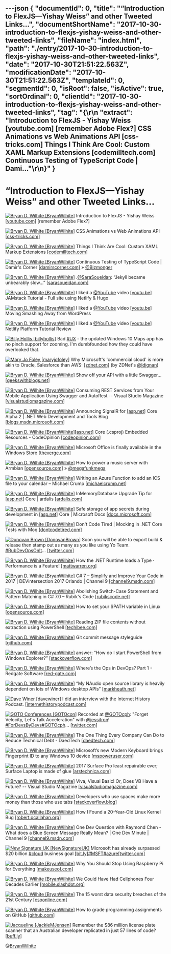 ---json
{
  "documentId": 0,
  "title": "“Introduction to FlexJS—Yishay Weiss” and other Tweeted Links…",
  "documentShortName": "2017-10-30-introduction-to-flexjs-yishay-weiss-and-other-tweeted-links",
  "fileName": "index.html",
  "path": "./entry/2017-10-30-introduction-to-flexjs-yishay-weiss-and-other-tweeted-links",
  "date": "2017-10-30T21:51:22.563Z",
  "modificationDate": "2017-10-30T21:51:22.563Z",
  "templateId": 0,
  "segmentId": 0,
  "isRoot": false,
  "isActive": true,
  "sortOrdinal": 0,
  "clientId": "2017-10-30-introduction-to-flexjs-yishay-weiss-and-other-tweeted-links",
  "tag": "{\r\n  \"extract\": \"Introduction to FlexJS - Yishay Weiss [youtube.com] [remember Adobe Flex?]        CSS Animations vs Web Animations API [css-tricks.com] Things I Think Are Cool: Custom XAML Markup Extensions [codemilltech.com] Continuous Testing of TypeScript Code | Dami...\"\r\n}"
}
---

# “Introduction to FlexJS—Yishay Weiss” and other Tweeted Links…

[<img alt="Bryan D. Wilhite [BryanWilhite]" src="https://songhay.blob.core.windows.net/shared-social-twitter/BryanWilhite.jpeg">](http://t.co/UNdqV0Z1zz "Bryan D. Wilhite [BryanWilhite]") Introduction to FlexJS - Yishay Weiss [[youtube.com]](https://www.youtube.com/watch?v=6wFr4x6xvnk) [remember Adobe Flex?]

[<img alt="Bryan D. Wilhite [BryanWilhite]" src="https://songhay.blob.core.windows.net/shared-social-twitter/BryanWilhite.jpeg">](http://t.co/UNdqV0Z1zz "Bryan D. Wilhite [BryanWilhite]") CSS Animations vs Web Animations API [[css-tricks.com]](https://css-tricks.com/css-animations-vs-web-animations-api/)

[<img alt="Bryan D. Wilhite [BryanWilhite]" src="https://songhay.blob.core.windows.net/shared-social-twitter/BryanWilhite.jpeg">](http://t.co/UNdqV0Z1zz "Bryan D. Wilhite [BryanWilhite]") Things I Think Are Cool: Custom XAML Markup Extensions [[codemilltech.com]](https://codemilltech.com/things-i-think-are-cool-xaml-markup-extensions/)

[<img alt="Bryan D. Wilhite [BryanWilhite]" src="https://songhay.blob.core.windows.net/shared-social-twitter/BryanWilhite.jpeg">](http://t.co/UNdqV0Z1zz "Bryan D. Wilhite [BryanWilhite]") Continuous Testing of TypeScript Code | Damir's Corner [[damirscorner.com]](http://www.damirscorner.com/blog/posts/20160116-ContinuousTestingOfTypeScriptCode.html) » [@Bizmonger](http://twitter.com/Bizmonger)

[<img alt="Bryan D. Wilhite [BryanWilhite]" src="https://songhay.blob.core.windows.net/shared-social-twitter/BryanWilhite.jpeg">](http://t.co/UNdqV0Z1zz "Bryan D. Wilhite [BryanWilhite]") .[@SaraSoueidan](http://twitter.com/SaraSoueidan): “Jekyll became unbearably slow…” [[sarasoueidan.com]](https://www.sarasoueidan.com/blog/jekyll-ghpages-to-hugo-netlify/)

[<img alt="Bryan D. Wilhite [BryanWilhite]" src="https://songhay.blob.core.windows.net/shared-social-twitter/BryanWilhite.jpeg">](http://t.co/UNdqV0Z1zz "Bryan D. Wilhite [BryanWilhite]") I liked a [@YouTube](http://twitter.com/YouTube) video [[youtu.be]](http://youtu.be/NSts93C9UeE?a) JAMstack Tutorial - Full site using Netlify &amp; Hugo

[<img alt="Bryan D. Wilhite [BryanWilhite]" src="https://songhay.blob.core.windows.net/shared-social-twitter/BryanWilhite.jpeg">](http://t.co/UNdqV0Z1zz "Bryan D. Wilhite [BryanWilhite]") I liked a [@YouTube](http://twitter.com/YouTube) video [[youtu.be]](http://youtu.be/rB4Cl5LSe2c?a) Moving Smashing Away from WordPress

[<img alt="Bryan D. Wilhite [BryanWilhite]" src="https://songhay.blob.core.windows.net/shared-social-twitter/BryanWilhite.jpeg">](http://t.co/UNdqV0Z1zz "Bryan D. Wilhite [BryanWilhite]") I liked a [@YouTube](http://twitter.com/YouTube) video [[youtu.be]](http://youtu.be/7q0KIrfzCvo?a) Netlify Platform Tutorial Review

[<img alt="Billy Hollis [billyhollis]" src="https://songhay.blob.core.windows.net/shared-social-twitter/billyhollis.jpg">](https://t.co/LvJEYRzwk5 "Billy Hollis [billyhollis]") Bad [#UX](http://twitter.com/search?q=%23UX) - the updated Windows 10 Maps app has no pinch support for zooming. I'm dumbfounded how they could have overlooked that.

[<img alt="Mary Jo Foley [maryjofoley]" src="https://songhay.blob.core.windows.net/shared-social-twitter/maryjofoley.png">](http://t.co/qJf6Vbi9nq "Mary Jo Foley [maryjofoley]") Why Microsoft's 'commercial cloud' is more akin to Oracle, Salesforce than AWS: [[zdnet.com]](http://www.zdnet.com/article/microsoft-commercial-cloud-azure-vs-amazon-web-services-nice-storyline-but-misguided-comparison/) (by ZDNet's [@ldignan](http://twitter.com/ldignan))

[<img alt="Bryan D. Wilhite [BryanWilhite]" src="https://songhay.blob.core.windows.net/shared-social-twitter/BryanWilhite.jpeg">](http://t.co/UNdqV0Z1zz "Bryan D. Wilhite [BryanWilhite]") Show off your API with a little Swagger... [[geekswithblogs.net]](http://geekswithblogs.net/ballhaus/archive/2017/06/14/swaggerapi.aspx)

[<img alt="Bryan D. Wilhite [BryanWilhite]" src="https://songhay.blob.core.windows.net/shared-social-twitter/BryanWilhite.jpeg">](http://t.co/UNdqV0Z1zz "Bryan D. Wilhite [BryanWilhite]") Consuming REST Services from Your Mobile Application Using Swagger and AutoRest -- Visual Studio Magazine [[visualstudiomagazine.com]](https://visualstudiomagazine.com/articles/2017/04/01/consuming-rest-services.aspx)

[<img alt="Bryan D. Wilhite [BryanWilhite]" src="https://songhay.blob.core.windows.net/shared-social-twitter/BryanWilhite.jpeg">](http://t.co/UNdqV0Z1zz "Bryan D. Wilhite [BryanWilhite]") Announcing SignalR for [[asp.net]](http://ASP.NET) Core Alpha 2 | .NET Web Development and Tools Blog [[blogs.msdn.microsoft.com]](https://blogs.msdn.microsoft.com/webdev/2017/10/09/announcing-signalr-for-asp-net-core-alpha-2/)

[<img alt="Bryan D. Wilhite [BryanWilhite]" src="https://songhay.blob.core.windows.net/shared-social-twitter/BryanWilhite.jpeg">](http://t.co/UNdqV0Z1zz "Bryan D. Wilhite [BryanWilhite]")[[asp.net]](http://ASP.NET) Core (.csproj) Embedded Resources - CodeOpinion [[codeopinion.com]](https://codeopinion.com/asp-net-core-csproj-embedded-resources/)

[<img alt="Bryan D. Wilhite [BryanWilhite]" src="https://songhay.blob.core.windows.net/shared-social-twitter/BryanWilhite.jpeg">](http://t.co/UNdqV0Z1zz "Bryan D. Wilhite [BryanWilhite]") Microsoft Office is finally available in the Windows Store [[theverge.com]](https://www.theverge.com/2017/6/15/15807090/microsoft-office-windows-store-apps)

[<img alt="Bryan D. Wilhite [BryanWilhite]" src="https://songhay.blob.core.windows.net/shared-social-twitter/BryanWilhite.jpeg">](http://t.co/UNdqV0Z1zz "Bryan D. Wilhite [BryanWilhite]") How to power a music server with Armbian [[opensource.com]](https://opensource.com/article/17/6/armbian-cubox-i4pro) » [@megafunkmega](http://twitter.com/megafunkmega)

[<img alt="Bryan D. Wilhite [BryanWilhite]" src="https://songhay.blob.core.windows.net/shared-social-twitter/BryanWilhite.jpeg">](http://t.co/UNdqV0Z1zz "Bryan D. Wilhite [BryanWilhite]") Writing an Azure Function to add an ICS file to your calendar – Michael Crump [[michaelcrump.net]](http://michaelcrump.net/building-an-ics-for-azure-functions-webinar/)

[<img alt="Bryan D. Wilhite [BryanWilhite]" src="https://songhay.blob.core.windows.net/shared-social-twitter/BryanWilhite.jpeg">](http://t.co/UNdqV0Z1zz "Bryan D. Wilhite [BryanWilhite]") InMemoryDatabase Upgrade Tip for [[asp.net]](http://ASP.NET) Core | ardalis [[ardalis.com]](https://ardalis.com/aspnet-core-inmemorydatabase-upgrade-breaking-change)

[<img alt="Bryan D. Wilhite [BryanWilhite]" src="https://songhay.blob.core.windows.net/shared-social-twitter/BryanWilhite.jpeg">](http://t.co/UNdqV0Z1zz "Bryan D. Wilhite [BryanWilhite]") Safe storage of app secrets during development in [[asp.net]](http://ASP.NET) Core | Microsoft Docs [[docs.microsoft.com]](https://docs.microsoft.com/en-us/aspnet/core/security/app-secrets?tabs=visual-studio#security-app-secrets)

[<img alt="Bryan D. Wilhite [BryanWilhite]" src="https://songhay.blob.core.windows.net/shared-social-twitter/BryanWilhite.jpeg">](http://t.co/UNdqV0Z1zz "Bryan D. Wilhite [BryanWilhite]") Don't Code Tired | Mocking in .NET Core Tests with Moq [[dontcodetired.com]](http://dontcodetired.com/blog/post/Mocking-in-NET-Core-Tests-with-Moq)

[<img alt="Donovan Brown [DonovanBrown]" src="https://songhay.blob.core.windows.net/shared-social-twitter/DonovanBrown.jpg">](https://t.co/jxoYdoS05R "Donovan Brown [DonovanBrown]") Soon you will be able to export build &amp; release then stamp out as many as you like using Yo Team. [#RubDevOpsOnIt](http://twitter.com/search?q=%23RubDevOpsOnIt)… [[twitter.com]](https://twitter.com/i/web/status/917472995509014528)

[<img alt="Bryan D. Wilhite [BryanWilhite]" src="https://songhay.blob.core.windows.net/shared-social-twitter/BryanWilhite.jpeg">](http://t.co/UNdqV0Z1zz "Bryan D. Wilhite [BryanWilhite]") How the .NET Runtime loads a Type · Performance is a Feature! [[mattwarren.org]](http://mattwarren.org/2017/06/15/How-the-.NET-Rutime-loads-a-Type/)

[<img alt="Bryan D. Wilhite [BryanWilhite]" src="https://songhay.blob.core.windows.net/shared-social-twitter/BryanWilhite.jpeg">](http://t.co/UNdqV0Z1zz "Bryan D. Wilhite [BryanWilhite]") C# 7 – Simplify and Improve Your Code in 2017 | DEVintersection 2017 Orlando | Channel 9 [[channel9.msdn.com]](https://channel9.msdn.com/Events/DEVintersection/DEVintersection-2017-Orlando/DEV005)

[<img alt="Bryan D. Wilhite [BryanWilhite]" src="https://songhay.blob.core.windows.net/shared-social-twitter/BryanWilhite.jpeg">](http://t.co/UNdqV0Z1zz "Bryan D. Wilhite [BryanWilhite]") Abolishing Switch-Case Statement and Pattern Matching in C# 7.0 – Rubik's Code [[rubikscode.net]](https://rubikscode.net/2017/06/18/abolishing-switch-case-and-pattern-matching-in-c-7-0/)

[<img alt="Bryan D. Wilhite [BryanWilhite]" src="https://songhay.blob.core.windows.net/shared-social-twitter/BryanWilhite.jpeg">](http://t.co/UNdqV0Z1zz "Bryan D. Wilhite [BryanWilhite]") How to set your $PATH variable in Linux [[opensource.com]](https://opensource.com/article/17/6/set-path-linux)

[<img alt="Bryan D. Wilhite [BryanWilhite]" src="https://songhay.blob.core.windows.net/shared-social-twitter/BryanWilhite.jpeg">](http://t.co/UNdqV0Z1zz "Bryan D. Wilhite [BryanWilhite]") Reading ZIP file contents without extraction using PowerShell [[techibee.com]](http://techibee.com/powershell/reading-zip-file-contents-without-extraction-using-powershell/2152)

[<img alt="Bryan D. Wilhite [BryanWilhite]" src="https://songhay.blob.core.windows.net/shared-social-twitter/BryanWilhite.jpeg">](http://t.co/UNdqV0Z1zz "Bryan D. Wilhite [BryanWilhite]") Git commit message styleguide [[github.com]](https://github.com/slashsBin/styleguide-git-commit-message)

[<img alt="Bryan D. Wilhite [BryanWilhite]" src="https://songhay.blob.core.windows.net/shared-social-twitter/BryanWilhite.jpeg">](http://t.co/UNdqV0Z1zz "Bryan D. Wilhite [BryanWilhite]") answer: “How do I start PowerShell from Windows Explorer?” [[stackoverflow.com]](https://stackoverflow.com/a/6599296/22944)

[<img alt="Bryan D. Wilhite [BryanWilhite]" src="https://songhay.blob.core.windows.net/shared-social-twitter/BryanWilhite.jpeg">](http://t.co/UNdqV0Z1zz "Bryan D. Wilhite [BryanWilhite]") Where’s the Ops in DevOps? Part 1 - Redgate Software [[red-gate.com]](http://www.red-gate.com/blog/database-lifecycle-management/wheres-the-ops-in-devops-part-1)

[<img alt="Bryan D. Wilhite [BryanWilhite]" src="https://songhay.blob.core.windows.net/shared-social-twitter/BryanWilhite.jpeg">](http://t.co/UNdqV0Z1zz "Bryan D. Wilhite [BryanWilhite]") “My NAudio open source library is heavily dependent on lots of Windows desktop APIs” [[markheath.net]](http://markheath.net/post/supporting-net-standard-and-net-35)

[<img alt="Dave Winer [davewiner]" src="https://songhay.blob.core.windows.net/shared-social-twitter/davewiner.jpg">](https://t.co/ztgzDGiyOj "Dave Winer [davewiner]") I did an interview with the Internet History Podcast. [[internethistorypodcast.com]](http://www.internethistorypodcast.com/2017/10/dave-winer-on-the-open-web-blogging-podcasting-and-more/)

[<img alt="GOTO Conferences [GOTOcon]" src="https://songhay.blob.core.windows.net/shared-social-twitter/GOTOcon.png">](https://t.co/3ZrZk3Acby "GOTO Conferences [GOTOcon]") Recorded at [@GOTOcph](http://twitter.com/GOTOcph): "Forget Velocity, Let's Talk Acceleration" with [@jessitron](http://twitter.com/jessitron)! [#ForDevsByDevs](http://twitter.com/search?q=%23ForDevsByDevs)[#GOTOcph](http://twitter.com/search?q=%23GOTOcph)… [[twitter.com]](https://twitter.com/i/web/status/916295950506840064)

[<img alt="Bryan D. Wilhite [BryanWilhite]" src="https://songhay.blob.core.windows.net/shared-social-twitter/BryanWilhite.jpeg">](http://t.co/UNdqV0Z1zz "Bryan D. Wilhite [BryanWilhite]") The One Thing Every Company Can Do to Reduce Technical Debt - DaedTech [[daedtech.com]](http://www.daedtech.com/one-thing-every-company-can-reduce-technical-debt/)

[<img alt="Bryan D. Wilhite [BryanWilhite]" src="https://songhay.blob.core.windows.net/shared-social-twitter/BryanWilhite.jpeg">](http://t.co/UNdqV0Z1zz "Bryan D. Wilhite [BryanWilhite]") Microsoft’s new Modern Keyboard brings Fingerprint ID to any Windows 10 device [[mspoweruser.com]](https://mspoweruser.com/microsofts-new-modern-keyboard-brings-fingerprint-id-windows-10-device/)

[<img alt="Bryan D. Wilhite [BryanWilhite]" src="https://songhay.blob.core.windows.net/shared-social-twitter/BryanWilhite.jpeg">](http://t.co/UNdqV0Z1zz "Bryan D. Wilhite [BryanWilhite]") 2017 Surface Pro least repairable ever; Surface Laptop is made of glue [[arstechnica.com]](https://arstechnica.com/gadgets/2017/06/2017-surface-pro-least-repairable-ever-surface-laptop-is-made-of-glue/)

[<img alt="Bryan D. Wilhite [BryanWilhite]" src="https://songhay.blob.core.windows.net/shared-social-twitter/BryanWilhite.jpeg">](http://t.co/UNdqV0Z1zz "Bryan D. Wilhite [BryanWilhite]") Viva, Visual Basic! Or, Does VB Have a Future? -- Visual Studio Magazine [[visualstudiomagazine.com]](https://visualstudiomagazine.com/articles/2017/06/13/visual-basic-future.aspx)

[<img alt="Bryan D. Wilhite [BryanWilhite]" src="https://songhay.blob.core.windows.net/shared-social-twitter/BryanWilhite.jpeg">](http://t.co/UNdqV0Z1zz "Bryan D. Wilhite [BryanWilhite]") Developers who use spaces make more money than those who use tabs [[stackoverflow.blog]](https://stackoverflow.blog/2017/06/15/developers-use-spaces-make-money-use-tabs/)

[<img alt="Bryan D. Wilhite [BryanWilhite]" src="https://songhay.blob.core.windows.net/shared-social-twitter/BryanWilhite.jpeg">](http://t.co/UNdqV0Z1zz "Bryan D. Wilhite [BryanWilhite]") How I Found a 20-Year-Old Linux Kernel Bug [[robert.ocallahan.org]](http://robert.ocallahan.org/2017/06/how-i-found-20-year-old-linux-kernel-bug.html)

[<img alt="Bryan D. Wilhite [BryanWilhite]" src="https://songhay.blob.core.windows.net/shared-social-twitter/BryanWilhite.jpeg">](http://t.co/UNdqV0Z1zz "Bryan D. Wilhite [BryanWilhite]") One Dev Question with Raymond Chen - What does a Blue Screen Message Really Mean? | One Dev Minute | Channel 9 [[channel9.msdn.com]](https://channel9.msdn.com/Blogs/One-Dev-Minute/One-Dev-Question-with-Raymond-Chen-What-does-a-Blue-Screen-Message-Really-Mean)

[<img alt="New Signature UK [NewSignatureUK]" src="https://songhay.blob.core.windows.net/shared-social-twitter/NewSignatureUK.jpg">](https://t.co/tmgK002uOm "New Signature UK [NewSignatureUK]") Microsoft has already surpassed $20 billion [#cloud](http://twitter.com/search?q=%23cloud) business goal [[bit.ly]](http://bit.ly/2iKh9kl)[#MSFT](http://twitter.com/search?q=%23MSFT)[#azure](http://twitter.com/search?q=%23azure)[[twitter.com]](https://twitter.com/NewSignatureUK/status/925017960892248064/photo/1)

[<img alt="Bryan D. Wilhite [BryanWilhite]" src="https://songhay.blob.core.windows.net/shared-social-twitter/BryanWilhite.jpeg">](http://t.co/UNdqV0Z1zz "Bryan D. Wilhite [BryanWilhite]") Why You Should Stop Using Raspberry Pi for Everything [[makeuseof.com]](http://www.makeuseof.com/tag/stop-using-raspberry-pi-everything/)

[<img alt="Bryan D. Wilhite [BryanWilhite]" src="https://songhay.blob.core.windows.net/shared-social-twitter/BryanWilhite.jpeg">](http://t.co/UNdqV0Z1zz "Bryan D. Wilhite [BryanWilhite]") We Could Have Had Cellphones Four Decades Earlier [[mobile.slashdot.org]](https://mobile.slashdot.org/story/17/06/14/2113216/we-could-have-had-cellphones-four-decades-earlier?utm_source=feedly1.0mainlinkanon&utm_medium=feed)

[<img alt="Bryan D. Wilhite [BryanWilhite]" src="https://songhay.blob.core.windows.net/shared-social-twitter/BryanWilhite.jpeg">](http://t.co/UNdqV0Z1zz "Bryan D. Wilhite [BryanWilhite]") The 15 worst data security breaches of the 21st Century [[csoonline.com]](http://www.csoonline.com/article/700263)

[<img alt="Bryan D. Wilhite [BryanWilhite]" src="https://songhay.blob.core.windows.net/shared-social-twitter/BryanWilhite.jpeg">](http://t.co/UNdqV0Z1zz "Bryan D. Wilhite [BryanWilhite]") How to grade programming assignments on GitHub [[github.com]](https://github.com/blog/2376-how-to-grade-programming-assignments-on-github)

[<img alt="Jacqueline [JackieMJensen]" src="https://songhay.blob.core.windows.net/shared-social-twitter/JackieMJensen.jpg">](https://t.co/DYdE13EVu5 "Jacqueline [JackieMJensen]") Remember the $86 million license plate scanner that an Australian developer replicated in just 57 lines of code? [[buff.ly]](https://buff.ly/2yO9dVM)

@[BryanWilhite](https://twitter.com/BryanWilhite)
